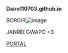 **Dairo110703.github.io**

BORGIR![image](https://user-images.githubusercontent.com/118332088/202355834-5014b339-7ddb-41cb-92dc-2121966ffa48.png)


JANREI GWAPO <3


[PORTAL](https://jhsportal.adnu.edu.ph) 
